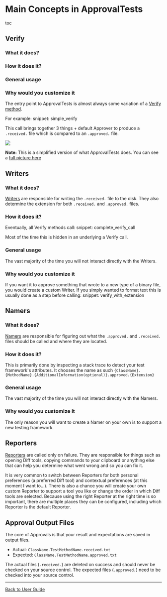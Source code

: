 # Main Concepts in ApprovalTests

toc

## Verify
### What it does?
### How it does it?
### General usage
### Why would you customize it

The entry point to ApprovalTests is almost always some variation of a [Verify method](../Verify.md).

For example: 
snippet: simple_verify

This call brings together 3 things + default Approver to produce a `.received.` file which is compared to an `.approved.` file.

![](MainConceptsSimplified.svg)

**Note:** This is a simplified version of what ApprovalTests does. You can see a [full picture here](MainConceptsComplete.svg)

## Writers
### What it does?
[Writers](https://github.com/approvals/ApprovalTests.Net/blob/master/src/ApprovalTests/Core/IApprovalWriter.cs) are responsible for writing the `.received.` file to the disk.
They also determine the extension for both `.received.` and `.approved.` files.

### How it does it?
Eventually, all Verify methods call:
snippet: complete_verify_call

Most of the time this is hidden in an underlying a Verify call.

### General usage
The vast majority of the time you will not interact directly with the Writers.

### Why would you customize it
If you want it to approve something that wrote to a new type of a binary file, you would create a custom Writer.
If you simply wanted to format text this is usually done as a step before calling:
snippet: verify_with_extension

## Namers
### What it does?
[Namers](https://github.com/approvals/ApprovalTests.Net/blob/master/src/ApprovalTests/Core/IApprovalNamer.cs) are responsible for figuring out what the `.approved.` and `.received.` files should be called and where they are located.

### How it does it?
This is primarily done by inspecting a stack trace to detect your test framework's attributes.
It chooses the name as such `{ClassName}.{MethodName}.{AdditionalInformation(optional)}.approved.{Extension}`

### General usage
The vast majority of the time you will not interact directly with the Namers.

### Why would you customize it
The only reason you will want to create a Namer on your own is to support a new testing framework.

## Reporters
[Reporters](https://github.com/approvals/ApprovalTests.Net/blob/master/src/ApprovalTests/Core/IApprovalReporter.cs) are called only on failure.
They are responsible for things such as opening Diff tools, copying commands to your clipboard or anything else that can help you determine what went wrong and so you can fix it.

It is very common to switch between Reporters for both personal preferences (a preferred Diff tool) and contextual preferences (at this moment I want to...).
There is also a chance you will create your own custom Reporter to support a tool you like or change the order in which Diff tools are selected.
Because using the right Reporter at the right time is so important, there are multiple places they can be configured, including which Reporter is the default Reporter.

## Approval Output Files
The core of Approvals is that your result and expectations are saved in output files.

* Actual: `ClassName.TestMethodName.received.txt`
* Expected: `ClassName.TestMethodName.approved.txt`

The actual files (`.received.`) are deleted on success and should never be checked on your source control.
The expected files (`.approved.`) need to be checked into your source control.

---

[Back to User Guide](../readme.md#top)